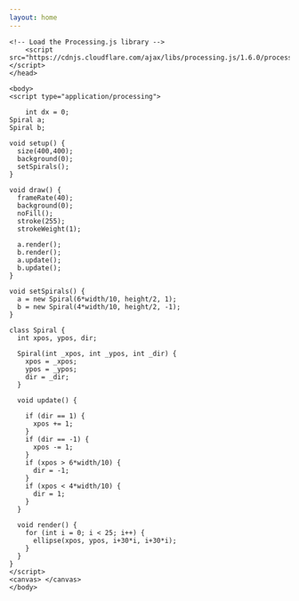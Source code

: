 ```yaml
---
layout: home
---
```


<html>
	<head>
	<title>My Sketch</title>
    
    <!-- Load the Processing.js library -->
		<script src="https://cdnjs.cloudflare.com/ajax/libs/processing.js/1.6.0/processing.min.js"></script>
	</head>
	
	<body>
	<script type="application/processing">
    
        int dx = 0;
	Spiral a;
	Spiral b;

	void setup() {
	  size(400,400);
	  background(0);
	  setSpirals();
	}

	void draw() {
	  frameRate(40);
	  background(0);
	  noFill();
	  stroke(255);
	  strokeWeight(1);

	  a.render();
	  b.render();
	  a.update();
	  b.update();
	}

	void setSpirals() {
	  a = new Spiral(6*width/10, height/2, 1);
	  b = new Spiral(4*width/10, height/2, -1);
	}

	class Spiral {
	  int xpos, ypos, dir;

	  Spiral(int _xpos, int _ypos, int _dir) {
	    xpos = _xpos;
	    ypos = _ypos;
	    dir = _dir;
	  }

	  void update() {

	    if (dir == 1) {
	      xpos += 1;
	    }
	    if (dir == -1) {
	      xpos -= 1;
	    }
	    if (xpos > 6*width/10) {
	      dir = -1;
	    }
	    if (xpos < 4*width/10) {
	      dir = 1;
	    }
	  }

	  void render() {
	    for (int i = 0; i < 25; i++) {
	      ellipse(xpos, ypos, i+30*i, i+30*i);
	    }
	  }
	}
	</script>
	<canvas> </canvas>
	</body>
</html>
